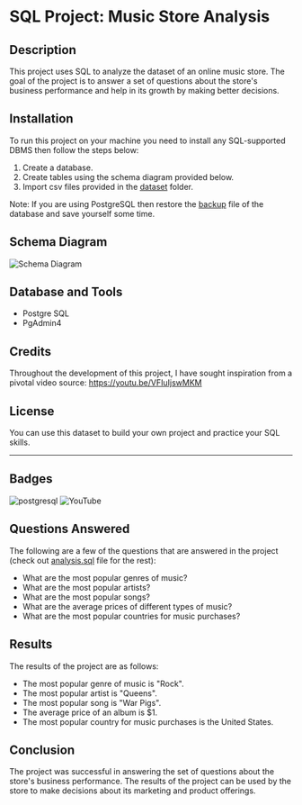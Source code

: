 # SQL Project: Music Store Analysis


## Description

This project uses SQL to analyze the dataset of an online music store. The goal of the project is to answer a set of questions about the store's business performance and help in its growth by making better decisions.

## Installation

To run this project on your machine you need to install any SQL-supported DBMS then follow the steps below:
1. Create a database.
2. Create tables using the schema diagram provided below.
3. Import csv files provided in the <a href="https://github.com/avishek09/Music-Store-Analysis/tree/main/dataset">dataset</a> folder.

Note: If you are using PostgreSQL then restore the <a href="https://github.com/avishek09/Music-Store-Analysis/blob/main/music_store_db_backup">backup</a> file of the database and save yourself some time.

## Schema Diagram

![Schema Diagram](https://github.com/avishek09/Music-Store-Analysis/assets/75924699/993e1d5d-0ae0-4034-9e20-202a2916c84c)

<!-- ## Usage

Provide instructions and examples for use. Include screenshots as needed.

To add a screenshot, create an `assets/images` folder in your repository and upload your screenshot to it. Then, using the relative filepath, add it to your README using the following syntax:

    ```md
    ![schema](MusicDatabaseSchema.png)
    ``` -->

## Database and Tools

* Postgre SQL
* PgAdmin4

## Credits

Throughout the development of this project, I have sought inspiration from a pivotal video source: https://youtu.be/VFIuIjswMKM

## License

You can use this dataset to build your own project and practice your SQL skills.

---

## Badges

![postgresql](https://img.shields.io/badge/PostgreSQL-316192?style=for-the-badge&logo=postgresql&logoColor=white)
![YouTube](https://img.shields.io/badge/YouTube-%23FF0000.svg?style=for-the-badge&logo=YouTube&logoColor=white)

## Questions Answered

The following are a few of the questions that are answered in the project (check out <a href="https://github.com/avishek09/Music-Store-Analysis/blob/main/analysis.sql">analysis.sql</a> file for the rest):

* What are the most popular genres of music?
* What are the most popular artists?
* What are the most popular songs?
* What are the average prices of different types of music?
* What are the most popular countries for music purchases?

## Results

The results of the project are as follows:

* The most popular genre of music is "Rock".
* The most popular artist is "Queens".
* The most popular song is "War Pigs".
* The average price of an album is $1.
* The most popular country for music purchases is the United States.

## Conclusion

The project was successful in answering the set of questions about the store's business performance. The results of the project can be used by the store to make decisions about its marketing and product offerings.


<!--## How to Contribute

If you created an application or package and would like other developers to contribute it, you can include guidelines for how to do so. The [Contributor Covenant](https://www.contributor-covenant.org/) is an industry standard, but you can always write your own if you'd prefer.-->



<!-- ## Conclusion

The project was successful in answering the set of questions about the store's business performance. The results of the project can be used by the store to make decisions about its marketing and product offerings.


I hope this is helpful! -->
